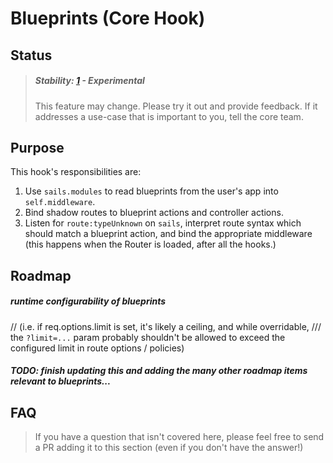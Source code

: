 # Blueprints (Core Hook)

## Status

> ##### Stability: [1](http://nodejs.org/api/documentation.html#documentation_stability_index) - Experimental
>
> This feature may change.  Please try it out and provide feedback.
> If it addresses a use-case that is important to you, tell the core team.


## Purpose

This hook's responsibilities are:

1. Use `sails.modules` to read blueprints from the user's app into `self.middleware`.
2. Bind shadow routes to blueprint actions and controller actions.
3. Listen for `route:typeUnknown` on `sails`, interpret route syntax which should match a blueprint action, and bind the appropriate middleware (this happens when the Router is loaded, after all the hooks.)

## Roadmap

##### runtime configurability of blueprints
// (i.e. if req.options.limit is set, it's likely a ceiling, and while overridable,
///  the `?limit=...` param probably shouldn't be allowed to exceed the configured limit in route options / policies)

##### TODO: finish updating this and adding the many other roadmap items relevant to blueprints...


## FAQ

> If you have a question that isn't covered here, please feel free to send a PR adding it to this section (even if you don't have the answer!)
